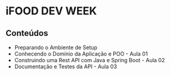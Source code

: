 # iFOOD DEV WEEK

## Conteúdos

- Preparando o Ambiente de Setup
- Conhecendo o Domínio da Aplicação e POO - Aula 01
- Construindo uma Rest API com Java e Spring Boot - Aula 02
- Documentação e Testes da API - Aula 03
